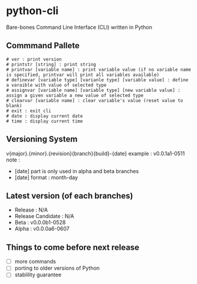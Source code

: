 # python-cli
Bare-bones Command Line Interface (CLI) written in Python

## Commmand Pallete
```
# ver : print version
# printstr [string] : print string 
# printvar [variable name] : print variable value (if no variable name is specified, printvar will print all variables available)
# definevar [variable type] [varianle type] [variable value] : define a varaible with value of selected type
# assignvar [variable name] [variable type] [new variable value] : assign a given variable a new value of selected type
# clearvar [variable name] : clear variable's value (reset value to blank)
# exit : exit cli
# date : display current date
# time : display current time
```

## Versioning System
v{major}.{minor}.{revision}{branch}{build}-{date}
example : v0.0.1a1-0511
note : 
- [date] part is only used in alpha and beta branches
- [date] format : month-day

## Latest version (of each branches)
- Release : N/A
- Release Candidate : N/A
- Beta : v0.0.0b1-0528
- Alpha : v0.0.0a6-0607

## Things to come before next release
- [ ] more commands
- [ ] porting to older versions of Python
- [ ] stablility guarantee
